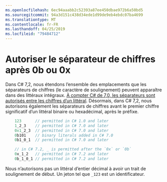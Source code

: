 ```yaml
---
ms.openlocfilehash: 6ec94aaabb2c52393a87ee450dbae972b6a50bd5
ms.sourcegitcommit: 94a3d151c438d34ede1d99de9eb4ebdc07ba4699
ms.translationtype: MT
ms.contentlocale: fr-FR
ms.lasthandoff: 04/25/2019
ms.locfileid: "79484712"
---
```

# <a name="allow-digit-separator-after-0b-or-0x"></a>Autoriser le séparateur de chiffres après 0b ou 0x

Dans C# 7,2, nous étendons l’ensemble des emplacements que les séparateurs de chiffres (le caractère de soulignement) peuvent apparaître dans des littéraux intégraux. [À compter C# de 7,0, les séparateurs sont autorisés entre les chiffres d’un littéral](../csharp-7.0/digit-separators.md). Désormais, dans C# 7,2, nous autorisons également les séparateurs de chiffres avant le premier chiffre significatif d’un littéral binaire ou hexadécimal, après le préfixe.

```csharp
    123      // permitted in C# 1.0 and later
    1_2_3    // permitted in C# 7.0 and later
    0x1_2_3  // permitted in C# 7.0 and later
    0b101    // binary literals added in C# 7.0
    0b1_0_1  // permitted in C# 7.0 and later

    // in C# 7.2, _ is permitted after the `0x` or `0b`
    0x_1_2   // permitted in C# 7.2 and later
    0b_1_0_1 // permitted in C# 7.2 and later
```

Nous n’autorisons pas un littéral d’entier décimal à avoir un trait de soulignement de début. Un jeton tel que `_123` est un identificateur.
